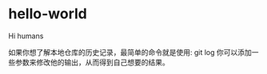 # hello-world
Hi humans  

如果你想了解本地仓库的历史记录，最简单的命令就是使用: 
git log
你可以添加一些参数来修改他的输出，从而得到自己想要的结果。 
<!--stackedit_data:
eyJoaXN0b3J5IjpbNTUxMjEwMTc5XX0=
-->